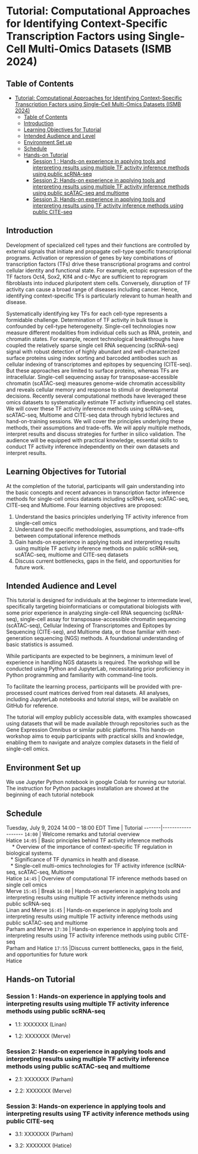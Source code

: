 # Tutorial: Computational Approaches for Identifying Context-Specific Transcription Factors using Single-Cell Multi-Omics Datasets (ISMB 2024)

## Table of Contents

- [Tutorial: Computational Approaches for Identifying Context-Specific Transcription Factors using Single-Cell Multi-Omics Datasets (ISMB 2024)](#tutorial-computational-approaches-for-identifying-context-specific-transcription-factors-using-single-cell-multi-omics-datasets-ismb-2024)
  - [Table of Contents](#table-of-contents)
  - [Introduction](#introduction)
  - [Learning Objectives for Tutorial](#learning-objectives-for-tutorial)
  - [Intended Audience and Level](#intended-audience-and-level)
  - [Environment Set up](#environment-set-up)
  - [Schedule](#schedule)
  - [Hands-on Tutorial](#hands-on-tutorial)
    - [Session 1 :  Hands-on experience in applying tools and interpreting results using multiple TF activity inference methods using public scRNA-seq](#session-1---hands-on-experience-in-applying-tools-and-interpreting-results-using-multiple-tf-activity-inference-methods-using-public-scrna-seq)
    - [Session 2: Hands-on experience in applying tools and interpreting results using multiple TF activity inference methods using public scATAC-seq and multiome](#session-2-hands-on-experience-in-applying-tools-and-interpreting-results-using-multiple-tf-activity-inference-methods-using-public-scatac-seq-and-multiome)
    - [Session 3: Hands-on experience in applying tools and interpreting results using TF activity inference methods using public CITE-seq](#session-3-hands-on-experience-in-applying-tools-and-interpreting-results-using-tf-activity-inference-methods-using-public-cite-seq)



##  <a name='Introduction'></a>Introduction
Development of specialized cell types and their functions are controlled by external signals that initiate and propagate cell-type specific transcriptional programs. Activation or repression of genes by key combinations of transcription factors (TFs) drive these transcriptional programs and control cellular identity and functional state. For example, ectopic expression of the TF factors Oct4, Sox2, Klf4 and c-Myc are sufficient to reprogram fibroblasts into induced pluripotent stem cells. Conversely, disruption of TF activity can cause a broad range of diseases including cancer. Hence, identifying context-specific TFs is particularly relevant to human health and disease.

Systematically identifying key TFs for each cell-type represents a formidable challenge. Determination of TF activity in bulk tissue is confounded by cell-type heterogeneity. Single-cell technologies now measure different modalities from individual cells such as RNA, protein, and chromatin states. For example, recent technological breakthroughs have coupled the relatively sparse single cell RNA sequencing (scRNA-seq) signal with robust detection of highly abundant and well-characterized surface proteins using index sorting and barcoded antibodies such as cellular indexing of transcriptomes and epitopes by sequencing (CITE-seq). But these approaches are limited to surface proteins, whereas TFs are intracellular. Single-cell sequencing assay for transposase-accessible chromatin (scATAC-seq) measures genome-wide chromatin accessibility and reveals cellular memory and response to stimuli or developmental decisions. Recently several computational methods have leveraged these omics datasets to systematically estimate TF activity influencing cell states. We will cover these TF activity inference methods using scRNA-seq, scATAC-seq, Multiome and CITE-seq data through hybrid lectures and hand-on-training sessions. We will cover the principles underlying these methods, their assumptions and trade-offs. We will apply multiple methods, interpret results and discuss strategies for further in silico validation. The audience will be equipped with practical knowledge, essential skills to conduct TF activity inference independently on their own datasets and interpret results.
##  <a name='LearningObjectivesforTutorial'></a>Learning Objectives for Tutorial
At the completion of the tutorial, participants will gain understanding into the basic concepts and recent advances in transcription factor inference methods for single-cell omics datasets including scRNA-seq, scATAC-seq, CITE-seq and Multiome. Four learning objectives are proposed:
1. Understand the basics principles underlying TF activity inference from single-cell omics
2. Understand the specific methodologies, assumptions, and trade-offs between computational inference methods
3. Gain hands-on experience in applying tools and interpreting results using multiple TF activity inference methods on public scRNA-seq, scATAC-seq, multiome and CITE-seq datasets
4. Discuss current bottlenecks, gaps in the field, and opportunities for future work.

##  <a name='IntendedAudienceandLevel'></a>Intended Audience and Level
This tutorial is designed for individuals at the beginner to intermediate level, specifically targeting bioinformaticians or computational biologists with some prior experience in analyzing single-cell RNA sequencing (scRNA-seq), single-cell assay for transposase-accessible chromatin sequencing (scATAC-seq), Cellular Indexing of Transcriptomes and Epitopes by Sequencing (CITE-seq), and Multiome data, or those familiar with next-generation sequencing (NGS) methods. A foundational understanding of basic statistics is assumed.

While participants are expected to be beginners, a minimum level of experience in handling NGS datasets is required. The workshop will be conducted using Python and JupyterLab, necessitating prior proficiency in Python programming and familiarity with command-line tools.

To facilitate the learning process, participants will be provided with pre-processed count matrices derived from real datasets. All analyses, including JupyterLab notebooks and tutorial steps, will be available on GitHub for reference.

The tutorial will employ publicly accessible data, with examples showcased using datasets that will be made available through repositories such as the Gene Expression Omnibus or similar public platforms. This hands-on workshop aims to equip participants with practical skills and knowledge, enabling them to navigate and analyze complex datasets in the field of single-cell omics.

##  <a name='EnvironmentSetup'></a>Environment Set up
We use Jupyter Python notebook in google Colab for running our tutorial. The instruction for Python packages installation are showed at the beginning of each tutorial notebook 

##  <a name='Schedule'></a>Schedule
Tuesday, July 9, 2024 14:00 – 18:00 EDT
Time  | Tutorial
-------|-------------------
`14:00` | Welcome remarks and tutorial overview  <br /> Hatice 
`14:05` | Basic principles behind TF activity inference methods <br>  &nbsp;  &nbsp; *  Overview of the importance of context-specific TF regulation in biological systems. <br> &nbsp;  &nbsp;* Significance of TF dynamics in health and disease.<br> &nbsp;  &nbsp;* Single-cell multi-omics technologies for TF activity inference (scRNA-seq, scATAC-seq, Multiome<br /> Hatice
`14:45` | Overview of computational TF inference methods based on single cell omics <br /> Merve
`15:45` | Break
`16:00` | Hands-on experience in applying tools and interpreting results using multiple TF activity inference methods using public scRNA-seq <br />Linan and Merve
`16:45` | Hands-on experience in applying tools and interpreting results using multiple TF activity inference methods using public scATAC-seq and multiome <br />Parham and Merve
`17:30` | Hands-on experience in applying tools and interpreting results using TF activity inference methods using public CITE-seq <br />Parham and Hatice
`17:55` |Discuss current bottlenecks, gaps in the field, and opportunities for future work <br />Hatice

##  <a name='Hands-onTutorial'></a>Hands-on Tutorial
###   <a name='Session1:Hands-onexperienceinapplyingtoolsandinterpretingresultsusingmultipleTFactivityinferencemethodsusingpublicscRNA-seq'></a>Session 1 :  Hands-on experience in applying tools and interpreting results using multiple TF activity inference methods using public scRNA-seq
* 1.1:  XXXXXXX (Linan)

* 1.2:  XXXXXXX (Merve)

###   <a name='Session2:Hands-onexperienceinapplyingtoolsandinterpretingresultsusingmultipleTFactivityinferencemethodsusingpublicscATAC-seqandmultiome'></a>Session 2: Hands-on experience in applying tools and interpreting results using multiple TF activity inference methods using public scATAC-seq and multiome
* 2.1:  XXXXXXX (Parham)

* 2.2:  XXXXXXX (Merve)
  

###   <a name='Session3:Hands-onexperienceinapplyingtoolsandinterpretingresultsusingTFactivityinferencemethodsusingpublicCITE-seq'></a>Session 3: Hands-on experience in applying tools and interpreting results using TF activity inference methods using public CITE-seq
* 3.1:  XXXXXXX (Parham)

* 3.2:  XXXXXXX (Hatice)



[def]: #session-3-hands-on-experience-in-applying-tools-and-interpreting-results-using-tf-activity-inference-methods-using-public-cite-seq